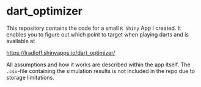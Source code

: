 # dart_optimizer
This repository contains the code for a small `R Shiny` App I created. It enables you to figure out which point to target when playing darts and is available at

https://lradloff.shinyapps.io/dart_optimizer/

All assumptions and how it works are described within the app itself. The `.csv`-file containing the simulation results is not included in the repo due to storage limitations. 
